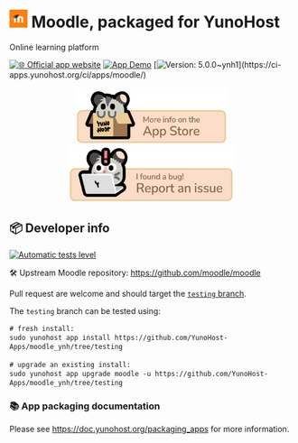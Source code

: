 <!--
N.B.: This README was automatically generated by <https://github.com/YunoHost/apps_tools/blob/main/readme_generator>
It shall NOT be edited by hand.
-->

<h1>
  <img src="https://raw.githubusercontent.com/YunoHost/apps/main/logos/moodle.png" width="32px" alt="Logo of Moodle">
  Moodle, packaged for YunoHost
</h1>

Online learning platform

[![🌐 Official app website](https://img.shields.io/badge/Official_app_website-darkgreen?style=for-the-badge)](https://moodle.org/)
[![App Demo](https://img.shields.io/badge/App_Demo-blue?style=for-the-badge)](https://sandbox.moodledemo.net/)
[![Version: 5.0.0~ynh1](https://img.shields.io/badge/Version-5.0.0~ynh1-rgba(0,150,0,1)?style=for-the-badge)](https://ci-apps.yunohost.org/ci/apps/moodle/)

<div align="center">
<a href="https://apps.yunohost.org/app/moodle"><img height="100px" src="https://github.com/YunoHost/yunohost-artwork/raw/refs/heads/main/badges/neopossum-badges/badge_more_info_on_the_appstore.svg"/></a>
<a href="https://github.com/YunoHost-Apps/moodle_ynh/issues"><img height="100px" src="https://github.com/YunoHost/yunohost-artwork/raw/refs/heads/main/badges/neopossum-badges/badge_report_an_issue.svg"/></a>
</div>

## 📦 Developer info

[![Automatic tests level](https://apps.yunohost.org/badge/cilevel/moodle)](https://ci-apps.yunohost.org/ci/apps/moodle/)

🛠️ Upstream Moodle repository: <https://github.com/moodle/moodle>

Pull request are welcome and should target the [`testing` branch](https://github.com/YunoHost-Apps/moodle_ynh/tree/testing).

The `testing` branch can be tested using:
```
# fresh install:
sudo yunohost app install https://github.com/YunoHost-Apps/moodle_ynh/tree/testing

# upgrade an existing install:
sudo yunohost app upgrade moodle -u https://github.com/YunoHost-Apps/moodle_ynh/tree/testing
```

### 📚 App packaging documentation

Please see <https://doc.yunohost.org/packaging_apps> for more information.